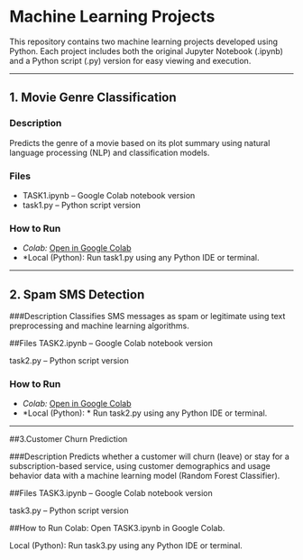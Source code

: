 # Machine Learning Projects

This repository contains two machine learning projects developed using Python. Each project includes both the original Jupyter Notebook (.ipynb) and a Python script (.py) version for easy viewing and execution.

---

## 1. Movie Genre Classification

### Description
Predicts the genre of a movie based on its plot summary using natural language processing (NLP) and classification models.

### Files
- TASK1.ipynb – Google Colab notebook version
- task1.py – Python script version

### How to Run
- *Colab:* [Open in Google Colab](https://colab.research.google.com/drive/YOUR_NOTEBOOK_ID_1)
- *Local (Python):  Run task1.py using any Python IDE or terminal.


------------


## 2. Spam SMS Detection


###Description
Classifies SMS messages as spam or legitimate using text preprocessing and machine learning algorithms.

##Files
TASK2.ipynb – Google Colab notebook version

task2.py – Python script version

### How to Run
- *Colab:* [Open in Google Colab](https://colab.research.google.com/drive/YOUR_NOTEBOOK_ID_1)
- *Local (Python):  * Run task2.py using any Python IDE or terminal.



--------------------
##3.Customer Churn Prediction



###Description
Predicts whether a customer will churn (leave) or stay for a subscription-based service, using customer demographics and usage behavior data with a machine learning model (Random Forest Classifier).

##Files
TASK3.ipynb – Google Colab notebook version

task3.py – Python script version

##How to Run
Colab: Open TASK3.ipynb in Google Colab.

Local (Python): Run task3.py using any Python IDE or terminal.


